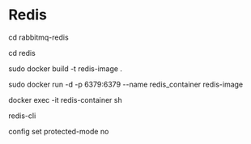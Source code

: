 # Redis

cd rabbitmq-redis

cd redis 

sudo docker build -t redis-image .

sudo docker run -d -p 6379:6379 --name redis_container redis-image

docker exec -it redis-container sh

redis-cli

config set protected-mode no
